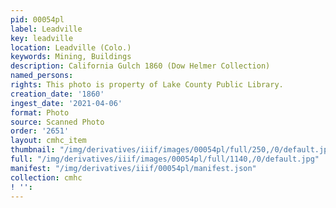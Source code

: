 ```yaml
---
pid: 00054pl
label: Leadville
key: leadville
location: Leadville (Colo.)
keywords: Mining, Buildings
description: California Gulch 1860 (Dow Helmer Collection)
named_persons: 
rights: This photo is property of Lake County Public Library.
creation_date: '1860'
ingest_date: '2021-04-06'
format: Photo
source: Scanned Photo
order: '2651'
layout: cmhc_item
thumbnail: "/img/derivatives/iiif/images/00054pl/full/250,/0/default.jpg"
full: "/img/derivatives/iiif/images/00054pl/full/1140,/0/default.jpg"
manifest: "/img/derivatives/iiif/00054pl/manifest.json"
collection: cmhc
! '': 
---
```

